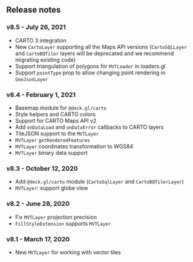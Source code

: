 ## Release notes

### v8.5 - July 26, 2021

- CARTO 3 integration
- New `CartoLayer` supporting all the Maps API versions (`CartoSQLLayer` and `CartoBQTiler` layers will be deprecated and we recommend migrating existing code)
- Support triangulation of polygons for `MVTLoader` in loaders.gl
- Support `pointType` prop to allow changing point rendering in `GeoJsonLayer`

### v8.4 - February 1, 2021

- Basemap module for `@deck.gl/carto`
- Style helpers and CARTO colors
- Support for CARTO Maps API v2
- Add `onDataLoad` and `onDataError` callbacks to CARTO layers
- TileJSON support to the `MVTLayer`
- `MVTLayer` `getRenderedFeatures`
- `MVTLayer` coordinates transformation to WGS84
- `MVTLayer` binary data support

### v8.3 - October 12, 2020

- Add `@deck.gl/carto` module (`CartoSqlLayer` and `CartoBQTilerLayer`)
- `MVTLayer`: support globe view

### v8.2 - June 28, 2020

- Fix `MVTLayer` projection precision
- `FillStyleExtension` supports `MVTLayer`

### v8.1 - March 17, 2020

- New `MVTLayer` for working with vector tiles
